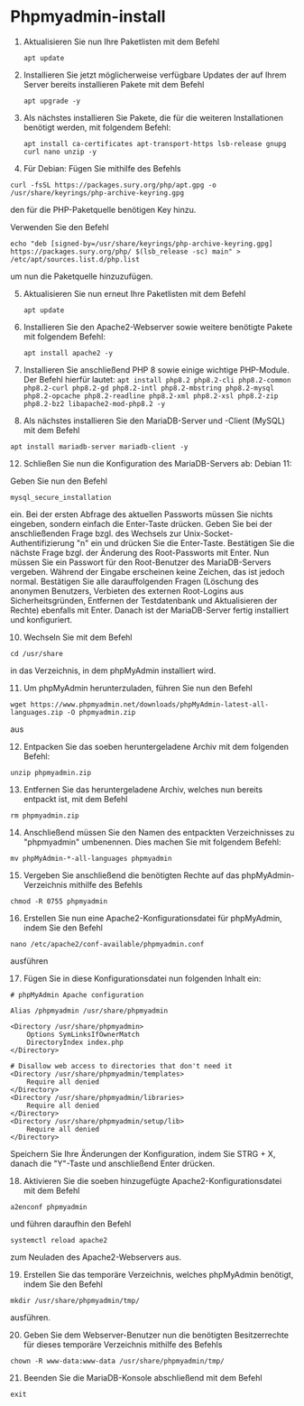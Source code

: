 # Phpmyadmin-install

1. Aktualisieren Sie nun Ihre Paketlisten mit dem Befehl
   ```
   apt update
   ```


3. Installieren Sie jetzt möglicherweise verfügbare Updates der auf Ihrem Server bereits installieren Pakete mit dem Befehl
   ```
   apt upgrade -y
   ```


5. Als nächstes installieren Sie Pakete, die für die weiteren Installationen benötigt werden, mit folgendem Befehl:
   ```
   apt install ca-certificates apt-transport-https lsb-release gnupg curl nano unzip -y
   ```


7. Für Debian:
Fügen Sie mithilfe des Befehls
```
curl -fsSL https://packages.sury.org/php/apt.gpg -o /usr/share/keyrings/php-archive-keyring.gpg
```
den für die PHP-Paketquelle benötigen Key hinzu.

Verwenden Sie den Befehl 
```
echo "deb [signed-by=/usr/share/keyrings/php-archive-keyring.gpg] https://packages.sury.org/php/ $(lsb_release -sc) main" > /etc/apt/sources.list.d/php.list
```
um nun die Paketquelle hinzuzufügen.


5. Aktualisieren Sie nun erneut Ihre Paketlisten mit dem Befehl
   ```
   apt update
   ```


7. Installieren Sie den Apache2-Webserver sowie weitere benötigte Pakete mit folgendem Befehl:
   ```
   apt install apache2 -y
   ```


9. Installieren Sie anschließend PHP 8 sowie einige wichtige PHP-Module. Der Befehl hierfür lautet:
    ```apt install php8.2 php8.2-cli php8.2-common php8.2-curl php8.2-gd php8.2-intl php8.2-mbstring php8.2-mysql php8.2-opcache php8.2-readline php8.2-xml php8.2-xsl php8.2-zip php8.2-bz2 libapache2-mod-php8.2 -y```


11. Als nächstes installieren Sie den MariaDB-Server und -Client (MySQL) mit dem Befehl
```
apt install mariadb-server mariadb-client -y
```


12. Schließen Sie nun die Konfiguration des MariaDB-Servers ab:
Debian 11:

Geben Sie nun den Befehl
```
mysql_secure_installation
```
ein. Bei der ersten Abfrage des aktuellen Passworts müssen Sie nichts eingeben, sondern einfach die Enter-Taste drücken. Geben Sie bei der anschließenden Frage bzgl. des Wechsels zur Unix-Socket-Authentifizierung "n" ein und drücken Sie die Enter-Taste. Bestätigen Sie die nächste Frage bzgl. der Änderung des Root-Passworts mit Enter. Nun müssen Sie ein Passwort für den Root-Benutzer des MariaDB-Servers vergeben. Während der Eingabe erscheinen keine Zeichen, das ist jedoch normal. Bestätigen Sie alle darauffolgenden Fragen (Löschung des anonymen Benutzers, Verbieten des externen Root-Logins aus Sicherheitsgründen, Entfernen der Testdatenbank und Aktualisieren der Rechte) ebenfalls mit Enter. Danach ist der MariaDB-Server fertig installiert und konfiguriert.


10. Wechseln Sie mit dem Befehl
```
cd /usr/share
```
in das Verzeichnis, in dem phpMyAdmin installiert wird.


11. Um phpMyAdmin herunterzuladen, führen Sie nun den Befehl
```
wget https://www.phpmyadmin.net/downloads/phpMyAdmin-latest-all-languages.zip -O phpmyadmin.zip
```
aus


12. Entpacken Sie das soeben heruntergeladene Archiv mit dem folgenden Befehl:
```
unzip phpmyadmin.zip
```


13. Entfernen Sie das heruntergeladene Archiv, welches nun bereits entpackt ist, mit dem Befehl
```
rm phpmyadmin.zip
```


14. Anschließend müssen Sie den Namen des entpackten Verzeichnisses zu "phpmyadmin" umbenennen. Dies machen Sie mit folgendem Befehl:
```
mv phpMyAdmin-*-all-languages phpmyadmin
```


15. Vergeben Sie anschließend die benötigten Rechte auf das phpMyAdmin-Verzeichnis mithilfe des Befehls
```
chmod -R 0755 phpmyadmin
```


16. Erstellen Sie nun eine Apache2-Konfigurationsdatei für phpMyAdmin, indem Sie den Befehl
```
nano /etc/apache2/conf-available/phpmyadmin.conf
```
ausführen


17. Fügen Sie in diese Konfigurationsdatei nun folgenden Inhalt ein:
```
# phpMyAdmin Apache configuration

Alias /phpmyadmin /usr/share/phpmyadmin

<Directory /usr/share/phpmyadmin>
    Options SymLinksIfOwnerMatch
    DirectoryIndex index.php
</Directory>

# Disallow web access to directories that don't need it
<Directory /usr/share/phpmyadmin/templates>
    Require all denied
</Directory>
<Directory /usr/share/phpmyadmin/libraries>
    Require all denied
</Directory>
<Directory /usr/share/phpmyadmin/setup/lib>
    Require all denied
</Directory>
```
Speichern Sie Ihre Änderungen der Konfiguration, indem Sie STRG + X, danach die "Y"-Taste und anschließend Enter drücken.


18. Aktivieren Sie die soeben hinzugefügte Apache2-Konfigurationsdatei mit dem Befehl
```
a2enconf phpmyadmin
``` 
und führen daraufhin den Befehl
```
systemctl reload apache2
```
zum Neuladen des Apache2-Webservers aus.


19. Erstellen Sie das temporäre Verzeichnis, welches phpMyAdmin benötigt, indem Sie den Befehl
```
mkdir /usr/share/phpmyadmin/tmp/
```
ausführen.


20. Geben Sie dem Webserver-Benutzer nun die benötigten Besitzerrechte für dieses temporäre Verzeichnis mithilfe des Befehls
```
chown -R www-data:www-data /usr/share/phpmyadmin/tmp/
```


21. Beenden Sie die MariaDB-Konsole abschließend mit dem Befehl
```
exit
```
